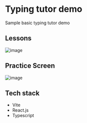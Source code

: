 # Typing tutor demo

Sample basic typing tutor demo
## Lessons
![image](https://github.com/user-attachments/assets/3fe5f526-ed98-4589-aeb0-cdb505c10cd6)

## Practice Screen
![image](https://github.com/user-attachments/assets/174ea676-dcd7-4e74-a326-ed5b20ca8f94)

## Tech stack

- Vite
- React.js
- Typescript
